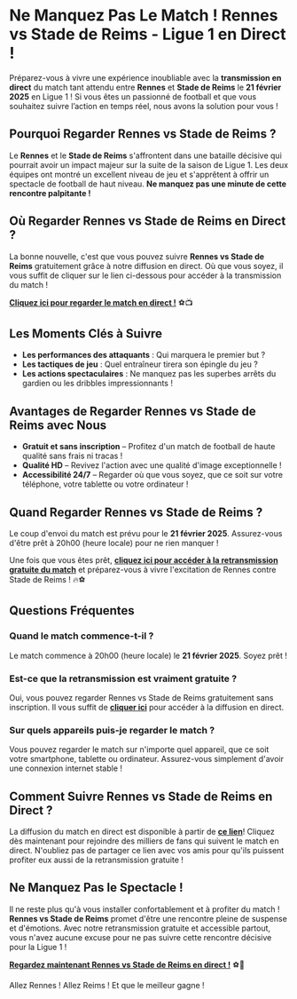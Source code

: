 # Ne Manquez Pas Le Match ! Rennes vs Stade de Reims - Ligue 1 en Direct !

Préparez-vous à vivre une expérience inoubliable avec la **transmission en direct** du match tant attendu entre **Rennes** et **Stade de Reims** le **21 février 2025** en Ligue 1 ! Si vous êtes un passionné de football et que vous souhaitez suivre l’action en temps réel, nous avons la solution pour vous !

## Pourquoi Regarder Rennes vs Stade de Reims ?

Le **Rennes** et le **Stade de Reims** s'affrontent dans une bataille décisive qui pourrait avoir un impact majeur sur la suite de la saison de Ligue 1. Les deux équipes ont montré un excellent niveau de jeu et s'apprêtent à offrir un spectacle de football de haut niveau. **Ne manquez pas une minute de cette rencontre palpitante !**

## Où Regarder Rennes vs Stade de Reims en Direct ?

La bonne nouvelle, c'est que vous pouvez suivre **Rennes vs Stade de Reims** gratuitement grâce à notre diffusion en direct. Où que vous soyez, il vous suffit de cliquer sur le lien ci-dessous pour accéder à la transmission du match !

**[Cliquez ici pour regarder le match en direct !](https://tinyurl.com/livestreamfreeo?st=Rennes+vs+Stade+de+Reims&si=gh)** ⚽📺

## Les Moments Clés à Suivre

- **Les performances des attaquants** : Qui marquera le premier but ?
- **Les tactiques de jeu** : Quel entraîneur tirera son épingle du jeu ?
- **Les actions spectaculaires** : Ne manquez pas les superbes arrêts du gardien ou les dribbles impressionnants !

## Avantages de Regarder Rennes vs Stade de Reims avec Nous

- **Gratuit et sans inscription** – Profitez d'un match de football de haute qualité sans frais ni tracas !
- **Qualité HD** – Revivez l'action avec une qualité d'image exceptionnelle !
- **Accessibilité 24/7** – Regarder où que vous soyez, que ce soit sur votre téléphone, votre tablette ou votre ordinateur !

## Quand Regarder Rennes vs Stade de Reims ?

Le coup d'envoi du match est prévu pour le **21 février 2025**. Assurez-vous d'être prêt à 20h00 (heure locale) pour ne rien manquer !

Une fois que vous êtes prêt, **[cliquez ici pour accéder à la retransmission gratuite du match](https://tinyurl.com/livestreamfreeo?st=Rennes+vs+Stade+de+Reims&si=gh)** et préparez-vous à vivre l'excitation de Rennes contre Stade de Reims ! 🔥⚽

## Questions Fréquentes

### Quand le match commence-t-il ?

Le match commence à 20h00 (heure locale) le **21 février 2025**. Soyez prêt !

### Est-ce que la retransmission est vraiment gratuite ?

Oui, vous pouvez regarder Rennes vs Stade de Reims gratuitement sans inscription. Il vous suffit de **[cliquer ici](https://tinyurl.com/livestreamfreeo?st=Rennes+vs+Stade+de+Reims&si=gh)** pour accéder à la diffusion en direct.

### Sur quels appareils puis-je regarder le match ?

Vous pouvez regarder le match sur n'importe quel appareil, que ce soit votre smartphone, tablette ou ordinateur. Assurez-vous simplement d'avoir une connexion internet stable !

## Comment Suivre Rennes vs Stade de Reims en Direct ?

La diffusion du match en direct est disponible à partir de **[ce lien](https://tinyurl.com/livestreamfreeo?st=Rennes+vs+Stade+de+Reims&si=gh)**! Cliquez dès maintenant pour rejoindre des milliers de fans qui suivent le match en direct. N'oubliez pas de partager ce lien avec vos amis pour qu'ils puissent profiter eux aussi de la retransmission gratuite !

## Ne Manquez Pas le Spectacle !

Il ne reste plus qu'à vous installer confortablement et à profiter du match ! **Rennes vs Stade de Reims** promet d'être une rencontre pleine de suspense et d'émotions. Avec notre retransmission gratuite et accessible partout, vous n'avez aucune excuse pour ne pas suivre cette rencontre décisive pour la Ligue 1 !

**[Regardez maintenant Rennes vs Stade de Reims en direct !](https://tinyurl.com/livestreamfreeo?st=Rennes+vs+Stade+de+Reims&si=gh)** ⚽🎉

Allez Rennes ! Allez Reims ! Et que le meilleur gagne !
